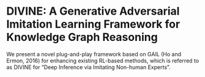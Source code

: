 # DIVINE: A Generative Adversarial Imitation Learning Framework for Knowledge Graph Reasoning
We present a novel plug-and-play framework based on GAIL (Ho and Ermon, 2016) for enhancing existing RL-based methods, which is referred to as DIVINE for “Deep Inference via Imitating Non-human Experts”.
